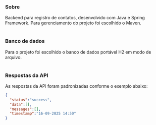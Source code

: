 ### Sobre
Backend para registro de contatos, desenvolvido com Java e Spring Framework. Para gerenciamento do projeto foi escolhido o Maven.
<br>
<br>

### Banco de dados
Para o projeto foi escolhido o banco de dados portável H2 em modo de arquivo.
<br>
<br>

### Respostas da API
As respostas da API foram padronizadas conforme o exemplo abaixo:

```json
{
  "status":"success",
  "data":[],
  "messages":[],
  "timestamp":"16-09-2025 14:50"
}
```
